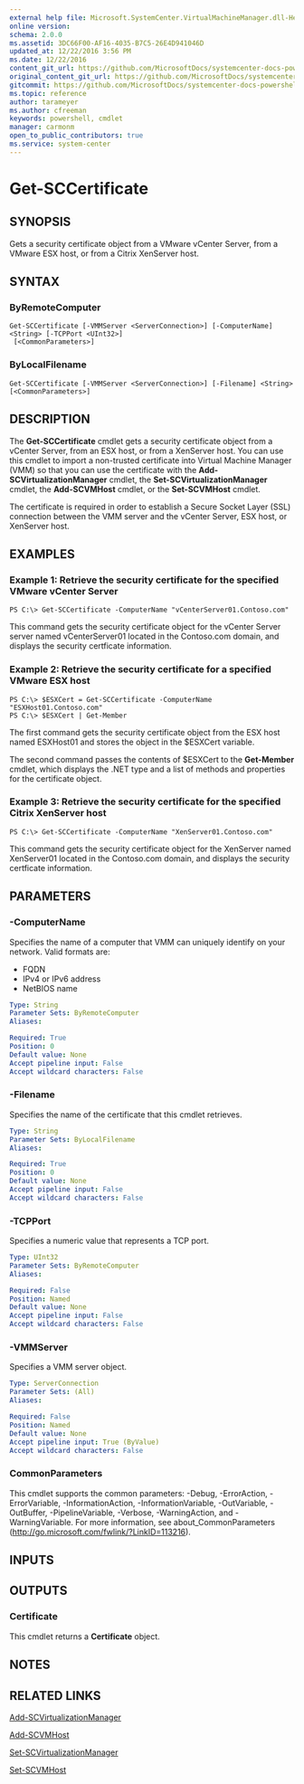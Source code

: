 ```yaml
---
external help file: Microsoft.SystemCenter.VirtualMachineManager.dll-Help.xml
online version: 
schema: 2.0.0
ms.assetid: 3DC66F00-AF16-4035-B7C5-26E4D941046D
updated_at: 12/22/2016 3:56 PM
ms.date: 12/22/2016
content_git_url: https://github.com/MicrosoftDocs/systemcenter-docs-powershell/blob/live/systemcenter-cmdlets/SystemCenter2016/VirtualMachineManager/vlatest/Get-SCCertificate.md
original_content_git_url: https://github.com/MicrosoftDocs/systemcenter-docs-powershell/blob/live/systemcenter-cmdlets/SystemCenter2016/VirtualMachineManager/vlatest/Get-SCCertificate.md
gitcommit: https://github.com/MicrosoftDocs/systemcenter-docs-powershell/blob/96e5647587661652225fbdd2c797cd4d59d542bc/systemcenter-cmdlets/SystemCenter2016/VirtualMachineManager/vlatest/Get-SCCertificate.md
ms.topic: reference
author: tarameyer
ms.author: cfreeman
keywords: powershell, cmdlet
manager: carmonm
open_to_public_contributors: true
ms.service: system-center
---
```


# Get-SCCertificate

## SYNOPSIS
Gets a security certificate object from a VMware vCenter Server, from a VMware ESX host, or from a Citrix XenServer host.

## SYNTAX

### ByRemoteComputer
```
Get-SCCertificate [-VMMServer <ServerConnection>] [-ComputerName] <String> [-TCPPort <UInt32>]
 [<CommonParameters>]
```

### ByLocalFilename
```
Get-SCCertificate [-VMMServer <ServerConnection>] [-Filename] <String> [<CommonParameters>]
```

## DESCRIPTION
The **Get-SCCertificate** cmdlet gets a security certificate object from a vCenter Server, from an ESX host, or from a XenServer host.
You can use this cmdlet to import a non-trusted certificate into Virtual Machine Manager (VMM) so that you can use the certificate with the **Add-SCVirtualizationManager** cmdlet, the **Set-SCVirtualizationManager** cmdlet, the **Add-SCVMHost** cmdlet, or the **Set-SCVMHost** cmdlet.

The certificate is required in order to establish a Secure Socket Layer (SSL) connection between the VMM server and the vCenter Server, ESX host, or XenServer host.

## EXAMPLES

### Example 1: Retrieve the security certificate for the specified VMware vCenter Server
```
PS C:\> Get-SCCertificate -ComputerName "vCenterServer01.Contoso.com"
```

This command gets the security certificate object for the vCenter Server server named vCenterServer01 located in the Contoso.com domain, and displays the security certficate information.

### Example 2: Retrieve the security certificate for a specified VMware ESX host
```
PS C:\> $ESXCert = Get-SCCertificate -ComputerName "ESXHost01.Contoso.com"
PS C:\> $ESXCert | Get-Member
```

The first command gets the security certificate object from the ESX host named ESXHost01 and stores the object in the $ESXCert variable.

The second command passes the contents of $ESXCert to the **Get-Member** cmdlet, which displays the .NET type and a list of methods and properties for the certificate object.

### Example 3: Retrieve the security certificate for the specified Citrix XenServer host
```
PS C:\> Get-SCCertificate -ComputerName "XenServer01.Contoso.com"
```

This command gets the security certificate object for the XenServer named XenServer01 located in the Contoso.com domain, and displays the security certficate information.

## PARAMETERS

### -ComputerName
Specifies the name of a computer that VMM can uniquely identify on your network.
Valid formats are: 

- FQDN
- IPv4 or IPv6 address
- NetBIOS name

```yaml
Type: String
Parameter Sets: ByRemoteComputer
Aliases: 

Required: True
Position: 0
Default value: None
Accept pipeline input: False
Accept wildcard characters: False
```

### -Filename
Specifies the name of the certificate that this cmdlet retrieves.

```yaml
Type: String
Parameter Sets: ByLocalFilename
Aliases: 

Required: True
Position: 0
Default value: None
Accept pipeline input: False
Accept wildcard characters: False
```

### -TCPPort
Specifies a numeric value that represents a TCP port.

```yaml
Type: UInt32
Parameter Sets: ByRemoteComputer
Aliases: 

Required: False
Position: Named
Default value: None
Accept pipeline input: False
Accept wildcard characters: False
```

### -VMMServer
Specifies a VMM server object.

```yaml
Type: ServerConnection
Parameter Sets: (All)
Aliases: 

Required: False
Position: Named
Default value: None
Accept pipeline input: True (ByValue)
Accept wildcard characters: False
```

### CommonParameters
This cmdlet supports the common parameters: -Debug, -ErrorAction, -ErrorVariable, -InformationAction, -InformationVariable, -OutVariable, -OutBuffer, -PipelineVariable, -Verbose, -WarningAction, and -WarningVariable. For more information, see about_CommonParameters (http://go.microsoft.com/fwlink/?LinkID=113216).

## INPUTS

## OUTPUTS

### Certificate
This cmdlet returns a **Certificate** object.

## NOTES

## RELATED LINKS

[Add-SCVirtualizationManager](xref:SystemCenter2016/VirtualMachineManager/vlatest/Add-SCVirtualizationManager.md)

[Add-SCVMHost](xref:SystemCenter2016/VirtualMachineManager/vlatest/Add-SCVMHost.md)

[Set-SCVirtualizationManager](xref:SystemCenter2016/VirtualMachineManager/vlatest/Set-SCVirtualizationManager.md)

[Set-SCVMHost](xref:SystemCenter2016/VirtualMachineManager/vlatest/Set-SCVMHost.md)

